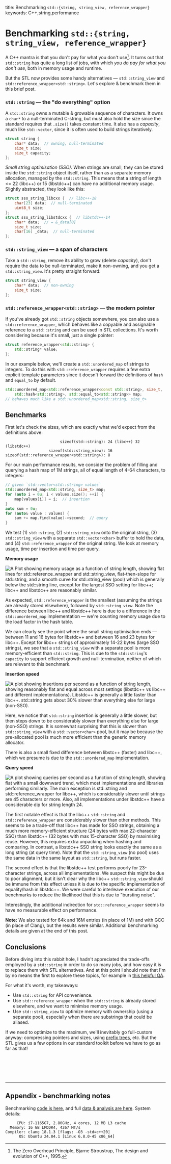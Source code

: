 title: Benchmarking `std::{string, string_view, reference_wrapper}`
keywords: C++,string,performance

# Benchmarking `std::{string, string_view, reference_wrapper}`

A C++ mantra is that you don't pay for what you don't use[^zop]. It turns out that `std::string` has quite a long list of jobs, with which _you do pay for what you don't use_, both in memory usage and runtime.

But the STL now provides some handy alternatives — `std::string_view` and `std::reference_wrapper<std::string>`. Let's explore & benchmark them in this brief post.

### `std::string` — the "do everything" option

A `std::string` owns a mutable & growable sequence of characters. It owns a `char*` to a null-terminated C-string, but must also hold the size since the standard requires that `.size()` takes constant time. It also has a _capacity_, much like `std::vector`, since it is often used to build strings iteratively.

```c++
struct string {
    char* data;  // owning, null-terminated
    size_t size;
    size_t capacity;
};
```

_Small string optimisation (SSO)._ When strings are small, they can be stored inside the `std::string` object itself, rather than as a separate memory allocation, managed by the `std::string`. This means that a string of length <= 22 (libc++) or 15 (libstdc++) can have no additional memory usage. Slightly abstracted, they look like this:

```c++
struct sso_string_libcxx {  // libc++-18
    char[23] data;  // null-terminated
    uint8_t size;
};
struct sso_string_libstdcxx {  // libstdc++-14
    char* data;  // = &_data[0]
    size_t size;
    char[16] _data;  // null-terminated
};
```

### `std::string_view` — a span of characters

Take a `std::string`, remove its ability to grow (delete _capacity_), don't require the data to be null-terminated, make it non-owning, and you get a `std::string_view`. It's pretty straight forward:

```c++
struct string_view {
    char* data;  // non-owning
    size_t size;
};
```

### `std::reference_wrapper<std::string>` — the modern pointer

If you've already got `std::string` objects somewhere, you can also use a `std::reference_wrapper`, which behaves like a copyable and assignable reference to a `std::string` and can be used in STL collections. It's worth considering because it's small, just a single pointer:

```c++
struct reference_wrapper<std::string> {
    std::string* value;
};
```

In our example below, we'll create a `std::unordered_map` of strings to integers. To do this with `std::reference_wrapper` requires a few extra explicit template parameters since it doesn't forward the definitions of `hash` and `equal_to` by default.

```c++
std::unordered_map<std::reference_wrapper<const std::string>, size_t,
    std::hash<std::string>, std::equal_to<std::string>> map;
// behaves much like a std::unordered_map<std::string, size_t>
```

## Benchmarks

First let's check the sizes, which are exactly what we'd expect from the definitions above:

```
                        sizeof(std::string): 24 (libc++) 32 (libstdc++)
                   sizeof(std::string_view): 16
sizeof(std::reference_wrapper<std::string>): 8
```

For our main performance results, we consider the problem of filling and querying a hash map of 1M strings, all of equal length of 4-64 characters, to integers:

```c++
// given `std::vector<std::string> values`
std::unordered_map<std::string, size_t> map;
for (auto i = 0u; i < values.size(); ++i) {
    map[values[i]] = i;  // insertion
}
auto sum = 0u;
for (auto& value : values) {
    sum += map.find(value)->second;  // query
}
```

We test (1) `std::string`, (2) `std::string_view` onto the original string, (3) `std::string_view` with a separate `std::vector<char>` buffer to hold the data, and (4) `std::reference_wrapper` of the original string. We look at memory usage, time per insertion and time per query.

**Memory usage**

![A Plot showing memory usage as a function of string length, showing flat lines for std::reference_wrapper and std::string_view, flat-then-slope for std::string, and a smooth curve for std::string_view (pool) which is generally below the std::string line, except for the largest SSO setting for libc++; libc++ and libstdc++ are reasonably similar.](img/bytes_per_entry.png)

As expected, `std::reference_wrapper` is the smallest (assuming the strings are already stored elsewhere), followed by `std::string_view`. Note the difference between libc++ and libstdc++ here is due to a difference in the `std::unordered_map` implementation — we're counting memory usage due to the load factor in the hash table.

We can clearly see the point where the small string optimisation ends — between 11 and 16 bytes for libstdc++ and between 16 and 23 bytes for libc++. Except for libc++ strings of approximately 14-22 bytes (large SSO strings), we see that a `std::string_view` with a separate pool is more memory-efficient than `std::string`. This is due to the `std::string`'s `capacity` to support efficient growth and null-termination, neither of which are relevant to this benchmark.

**Insertion speed**

![A plot showing insertions per second as a function of string length, showing reasonably flat and equal across most settings (libstdc++ vs libc++ and different implementations). Libstdc++ is generally a little faster than libc++. `std::string` gets about 30% slower than everything else for large (non-SSO).](img/fill_rate.png)

Here, we notice that `std::string` insertion is generally a little slower, but then steps down to be considerably slower than everything else for large (non-SSO) strings. It is somewhat surprising that this is slower than `std::string_view` with a `std::vector<char>` pool, but it may be because the pre-allocated pool is much more efficient than the generic memory allocator.

There is also a small fixed difference between libstc++ (faster) and libc++, which we presume is due to the `std::unordered_map` implementation.

**Query speed**

![A plot showing queries per second as a function of string length, showing flat with a small downward trend, which most implementations and libraries performing similarly. The main exception is std::string and std::reference_wrapper for libc++, which is considerably slower until strings are 45 characters or more. Also, all implementations under libstdc++ have a considerable dip for string length 24.](img/query_rate.png)

The first notable effect is that the libc++ `std::string` and `std::reference_wrapper` are considerably slower than other methods. This seems to be a trade-off that libc++ has made for SSO strings, obtaining a much more memory-efficient structure (24 bytes with max 22-character SSO) than libstdc++ (32 bytes with max 15-character SSO) by maximising reuse. However, this requires extra unpacking when hashing and comparing. In contrast, a libstdc++ SSO string looks exactly the same as a long string (at query time). Note that the `std::string_view` (no pool) uses the same data in the same layout as `std::string`, but runs faster.

The second effect is that the libstdc++ test performs poorly for 23-character strings, across all implementations. We suspect this might be due to poor alignment, but it isn't clear why the libc++ `std::string_view` should be immune from this effect unless it is due to the specific implementation of equality/hash in libstdc++. We were careful to interleave execution of our benchmarks to reduce the likelihood that this is due to "bursting noise".

Interestingly, the additional indirection for `std::reference_wrapper` seems to have no measurable effect on performance.

**Note:** We also tested for 64k and 16M entries (in place of 1M) and with GCC (in place of Clang), but the results were similar. Additional benchmarking details are given at the end of this post.

## Conclusions

Before diving into this rabbit hole, I hadn't appreciated the trade-offs employed by a `std::string` in order to do so many jobs, and how easy it is to replace them with STL alternatives. And at this point I should note that I'm by no means the first to explore these topics, for example in [this helpful QA](https://stackoverflow.com/a/40129198/3175164).

For what it's worth, my takeaways:

- Use `std::string` for API convenience.
- Use `std::reference_wrapper` when the `std::string` is already stored elsewhere, and we want to minimise memory usage.
- Use `std::string_view` to optimize memory with ownership (using a separate pool), especially when there are substrings that could be aliased.

If we need to optimize to the maximum, we'll inevitably go full-custom anyway: compressing pointers and sizes, using [prefix trees](https://en.wikipedia.org/wiki/Trie), etc. But the STL gives us a few options in our standard toolkit before we have to go as far as that!

<div style="height: 5em;"></div>

---

## Appendix - benchmarking notes

Benchmarking [code is here](https://github.com/DouglasOrr/DouglasOrr.github.io/tree/examples/2024-10-strings), and full [data & analysis are here](https://github.com/DouglasOrr/DouglasOrr.github.io/tree/data/2024-10-strings). System details:

```
     CPU: i7-1165G7, 2.80GHz, 4 cores, 12 MB L3 cache
  Memory: 16 GB LPDDR4, 4267 MT/s
Compiler: clang 18.1.3 [flags: -O3 -std=c++20]
      OS: Ubuntu 24.04.1 [Linux 6.8.0-45 x86_64]
```

[^zop]: The Zero Overhead Principle, Bjarne Stroustrup, The design and evolution of C++, 1995.

